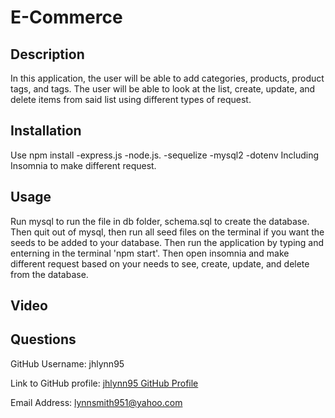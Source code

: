 # E-Commerce

## Description 
  In this application, the user will be able to add categories, products, product tags, and tags. The user will be able to look at the list, create, update, and delete items from said list using different types of request. 

  ## Installation
  Use npm install 
    -express.js
    -node.js. 
    -sequelize
    -mysql2
    -dotenv
  Including Insomnia to make different request.

  ## Usage
  Run mysql to run the file in db folder, schema.sql to create the database. Then quit out of mysql, then run all seed files on the terminal if you want the seeds to be added to your database. Then run the application by typing and enterning in the terminal 'npm start'. Then open insomnia and make different request based on your needs to see, create, update, and delete from the database.

  ## Video


  ## Questions
  GitHub Username: jhlynn95

  Link to GitHub profile: [jhlynn95 GitHub Profile](https://github.com/jhlynn95)

  Email Address: lynnsmith951@yahoo.com